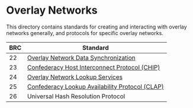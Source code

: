 # Overlay Networks

This directory contains standards for creating and interacting with overlay networks generally, and protocols for specific overlay networks.

BRC | Standard
-----|------------------
22   | [Overlay Network Data Synchronization](./0022.md)
23   | [Confederacy Host Interconnect Protocol (CHIP)](./0023.md)
24   | [Overlay Network Lookup Services](./0024.md)
25   | [Confederacy Lookup Availability Protocol (CLAP)](./0025.md)
26   | Universal Hash Resolution Protocol
